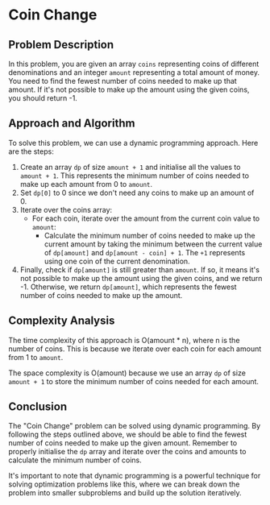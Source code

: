 # Coin Change

## Problem Description

In this problem, you are given an array `coins` representing coins of different denominations and an integer `amount` representing a total amount of money. You need to find the fewest number of coins needed to make up that amount. If it's not possible to make up the amount using the given coins, you should return -1.

## Approach and Algorithm

To solve this problem, we can use a dynamic programming approach. Here are the steps:

1. Create an array `dp` of size `amount + 1` and initialise all the values to `amount + 1`. This represents the minimum number of coins needed to make up each amount from 0 to `amount`.
2. Set `dp[0]` to 0 since we don't need any coins to make up an amount of 0.
3. Iterate over the coins array:
   - For each coin, iterate over the amount from the current coin value to `amount`:
     - Calculate the minimum number of coins needed to make up the current amount by taking the minimum between the current value of `dp[amount]` and `dp[amount - coin] + 1`. The `+1` represents using one coin of the current denomination.
4. Finally, check if `dp[amount]` is still greater than `amount`. If so, it means it's not possible to make up the amount using the given coins, and we return -1. Otherwise, we return `dp[amount]`, which represents the fewest number of coins needed to make up the amount.

## Complexity Analysis

The time complexity of this approach is O(amount * n), where n is the number of coins. This is because we iterate over each coin for each amount from 1 to `amount`.

The space complexity is O(amount) because we use an array `dp` of size `amount + 1` to store the minimum number of coins needed for each amount.

## Conclusion

The "Coin Change" problem can be solved using dynamic programming. By following the steps outlined above, we should be able to find the fewest number of coins needed to make up the given amount. Remember to properly initialise the `dp` array and iterate over the coins and amounts to calculate the minimum number of coins.

It's important to note that dynamic programming is a powerful technique for solving optimization problems like this, where we can break down the problem into smaller subproblems and build up the solution iteratively.

